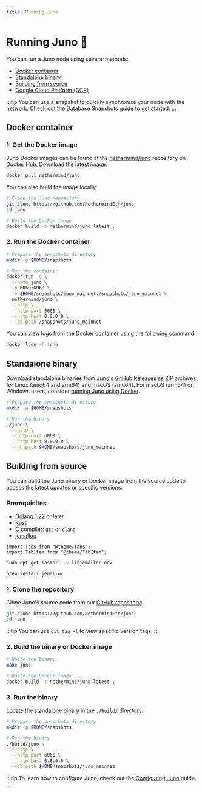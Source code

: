 ```yaml
---
title: Running Juno
---
```


# Running Juno :rocket:

You can run a Juno node using several methods:

- [Docker container](#docker-container)
- [Standalone binary](#standalone-binary)
- [Building from source](#building-from-source)
- [Google Cloud Platform (GCP)](running-on-gcp)

:::tip
You can use a snapshot to quickly synchronise your node with the network. Check out the [Database Snapshots](snapshots) guide to get started.
:::

## Docker container

### 1. Get the Docker image

Juno Docker images can be found at the [nethermind/juno](https://hub.docker.com/r/nethermind/juno) repository on Docker Hub. Download the latest image:

```bash
docker pull nethermind/juno
```

You can also build the image locally:

```bash
# Clone the Juno repository
git clone https://github.com/NethermindEth/juno
cd juno

# Build the Docker image
docker build -t nethermind/juno:latest .
```

### 2. Run the Docker container

```bash
# Prepare the snapshots directory
mkdir -p $HOME/snapshots

# Run the container
docker run -d \
  --name juno \
  -p 6060:6060 \
  -v $HOME/snapshots/juno_mainnet:/snapshots/juno_mainnet \
  nethermind/juno \
  --http \
  --http-port 6060 \
  --http-host 0.0.0.0 \
  --db-path /snapshots/juno_mainnet
```

You can view logs from the Docker container using the following command:

```bash
docker logs -f juno
```

## Standalone binary

Download standalone binaries from [Juno's GitHub Releases](https://github.com/NethermindEth/juno/releases/latest) as ZIP archives for Linux (amd64 and arm64) and macOS (amd64). For macOS (arm64) or Windows users, consider [running Juno using Docker](#docker-container).

```bash
# Prepare the snapshots directory
mkdir -p $HOME/snapshots

# Run the binary
./juno \
  --http \
  --http-port 6060 \
  --http-host 0.0.0.0 \
  --db-path $HOME/snapshots/juno_mainnet
```

## Building from source

You can build the Juno binary or Docker image from the source code to access the latest updates or specific versions.

### Prerequisites

- [Golang 1.22](https://go.dev/doc/install) or later
- [Rust](https://www.rust-lang.org/tools/install)
- C compiler: `gcc` or `clang`
- [jemalloc](https://github.com/jemalloc/jemalloc)

```mdx-code-block
import Tabs from "@theme/Tabs";
import TabItem from "@theme/TabItem";
```

<Tabs>
<TabItem value="ubuntu" label="Ubuntu">

```bash
sudo apt-get install -y libjemalloc-dev
```

</TabItem>
<TabItem value="mac" label="MacOS (Homebrew)">

```bash
brew install jemalloc
```

</TabItem>
</Tabs>

### 1. Clone the repository

Clone Juno's source code from our [GitHub repository](https://github.com/NethermindEth/juno):

```bash
git clone https://github.com/NethermindEth/juno
cd juno
```

:::tip
You can use `git tag -l` to view specific version tags.
:::

### 2. Build the binary or Docker image

```bash
# Build the binary
make juno

# Build the Docker image
docker build -t nethermind/juno:latest .
```

### 3. Run the binary

Locate the standalone binary in the `./build/` directory:

```bash
# Prepare the snapshots directory
mkdir -p $HOME/snapshots

# Run the binary
./build/juno \
  --http \
  --http-port 6060 \
  --http-host 0.0.0.0 \
  --db-path $HOME/snapshots/juno_mainnet
```

:::tip
To learn how to configure Juno, check out the [Configuring Juno](configuring) guide.
:::
